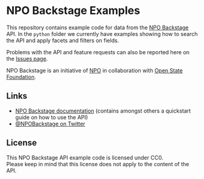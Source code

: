 NPO Backstage Examples
======================
This repository contains example code for data from the [NPO Backstage](http://www.npo.nl/specials/backstage) API. In the ``python`` folder we currently have examples showing how to search the API and apply facets and filters on fields.

Problems with the API and feature requests can also be reported here on the [Issues page](https://github.com/openstate/npo-backstage-examples/issues).

NPO Backstage is an initiative of [NPO](http://www.npo.nl) in collaboration with [Open State Foundation](http://www.openstate.eu).

Links
-----
- [NPO Backstage documentation](http://backstage-docs.npo.nl) (contains amongst others a quickstart guide on how to use the API)
- [@NPOBackstage on Twitter](https://twitter.com/NPOBackstage)

License
--------
This NPO Backstage API example code is licensed under CC0.<br>
Please keep in mind that this license does not apply to the content of the API.

